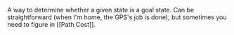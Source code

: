 A way to determine whether a given state is a goal state. 
Can be straightforward (when I'm home, the GPS's job is done), but sometimes you need to figure in [[Path Cost]]. 